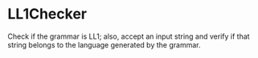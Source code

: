 # LL1Checker
Check if the grammar is LL1; also, accept an input string and verify if that string belongs to the language generated by the grammar.
